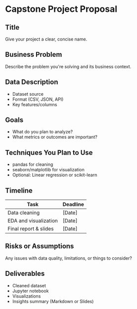 # Capstone Project Proposal

## Title
Give your project a clear, concise name.

## Business Problem
Describe the problem you're solving and its business context.

## Data Description
- Dataset source
- Format (CSV, JSON, API)
- Key features/columns

## Goals
- What do you plan to analyze?
- What metrics or outcomes are important?

## Techniques You Plan to Use
- pandas for cleaning
- seaborn/matplotlib for visualization
- Optional: Linear regression or scikit-learn

## Timeline
| Task                | Deadline |
|---------------------|----------|
| Data cleaning        | [Date]   |
| EDA and visualization | [Date]   |
| Final report & slides | [Date]   |

## Risks or Assumptions
Any issues with data quality, limitations, or things to consider?

## Deliverables
- Cleaned dataset
- Jupyter notebook
- Visualizations
- Insights summary (Markdown or Slides)
